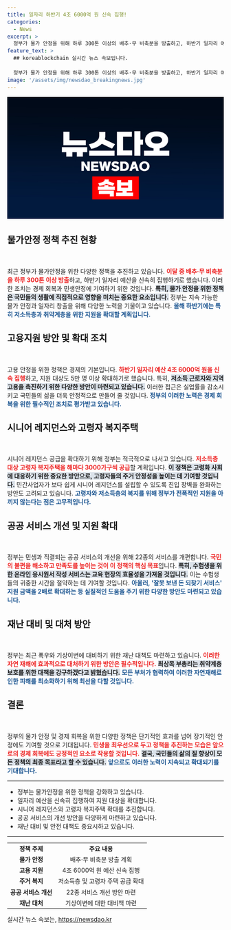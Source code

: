 ```yaml
---
title: 일자리 하반기 4조 6000억 원 신속 집행!
categories:
  - News
excerpt: >
  정부가 물가 안정을 위해 하루 300톤 이상의 배추·무 비축분을 방출하고, 하반기 일자리 예산을 4조 6000억 원으로 확대합니다. 시니어 레지던스 및 저소득층 복지주택 공급도 강화하며, 민생 개선을 위한 22종의 공공 서비스도 혁신됩니다. 클릭해 자세한 내용을 확인하세요!
feature_text: >
  ## koreablockchain 실시간 뉴스 속보입니다.

  정부가 물가 안정을 위해 하루 300톤 이상의 배추·무 비축분을 방출하고, 하반기 일자리 예산을 4조 6000억 원으로 확대합니다. 시니어 레지던스 및 저소득층 복지주택 공급도 강화하며, 민생 개선을 위한 22종의 공공 서비스도 혁신됩니다. 클릭해 자세한 내용을 확인하세요!
image: '/assets/img/newsdao_breakingnews.jpg'
---
```


<p><img src="/assets/img/newsdao_breakingnews.jpg" alt="koreablockchain 속보" /></p>

<h2 data-ke-size="size26">물가안정 정책 추진 현황</h2>

<p data-ke-size="size16">&nbsp;</p>

<p>최근 정부가 물가안정을 위한 다양한 정책을 추진하고 있습니다. <b><span style="color: #ee2323;">이달 중 배추·무 비축분을 하루 300톤 이상 방출</span></b>하고, 하반기 일자리 예산을 신속히 집행하기로 했습니다. 이러한 조치는 경제 회복과 민생안정에 기여하기 위한 것입니다. <b><span style="background-color: #21538527;">특히, 물가 안정을 위한 정책은 국민들의 생활에 직접적으로 영향을 미치는 중요한 요소입니다.</span></b> 정부는 지속 가능한 물가 안정과 일자리 창출을 위해 다양한 노력을 기울이고 있습니다. <b><span style="color: #1a5490;">올해 하반기에는 특히 저소득층과 취약계층을 위한 지원을 확대할 계획입니다.</span></b></p>

<h2 data-ke-size="size26">고용지원 방안 및 확대 조치</h2>

<p data-ke-size="size16">&nbsp;</p>

<p>고용 안정을 위한 정책은 경제의 기본입니다. <b><span style="color: #ee2323;">하반기 일자리 예산 4조 6000억 원을 신속 집행</span></b>하고, 지원 대상도 5만 명 이상 확대하기로 했습니다. 특히, <b><span style="background-color: #21538527;">저소득 근로자와 지역 고용을 촉진하기 위한 다양한 방안이 마련되고 있습니다.</span></b> 이러한 접근은 실업률을 감소시키고 국민들의 삶을 더욱 안정적으로 만들어 줄 것입니다. <b><span style="color: #1a5490;">정부의 이러한 노력은 경제 회복을 위한 필수적인 조치로 평가받고 있습니다.</span></b></p>

<h2 data-ke-size="size26">시니어 레지던스와 고령자 복지주택</h2>

<p data-ke-size="size16">&nbsp;</p>

<p>시니어 레지던스 공급을 확대하기 위해 정부는 적극적으로 나서고 있습니다. <b><span style="color: #ee2323;">저소득층 대상 고령자 복지주택을 해마다 3000가구씩 공급</span></b>할 계획입니다. <b><span style="background-color: #21538527;">이 정책은 고령화 사회에 대응하기 위한 중요한 방안으로, 고령자들의 주거 안정성을 높이는 데 기여할 것입니다.</span></b> 민간사업자가 보다 쉽게 시니어 레지던스를 설립할 수 있도록 진입 장벽을 완화하는 방안도 고려되고 있습니다. <b><span style="color: #1a5490;">고령자와 저소득층의 복지를 위해 정부가 전폭적인 지원을 아끼지 않는다는 점은 고무적입니다.</span></b></p>

<h2 data-ke-size="size26">공공 서비스 개선 및 지원 확대</h2>

<p data-ke-size="size16">&nbsp;</p>

<p>정부는 민생과 직결되는 공공 서비스의 개선을 위해 22종의 서비스를 개편합니다. <b><span style="color: #ee2323;">국민의 불편을 해소하고 만족도를 높이는 것이 이 정책의 핵심 목표</span></b>입니다. <b><span style="background-color: #21538527;">특히, 수험생을 위한 온라인 응시원서 작성 서비스는 교육 현장의 효율성을 가져올 것입니다.</span></b> 이는 수험생들의 귀중한 시간을 절약하는 데 기여할 것입니다. <b><span style="color: #1a5490;">아울러, '잘못 보낸 돈 되찾기 서비스' 지원 금액을 2배로 확대하는 등 실질적인 도움을 주기 위한 다양한 방안도 마련되고 있습니다.</span></b></p>

<h2 data-ke-size="size26">재난 대비 및 대처 방안</h2>

<p data-ke-size="size16">&nbsp;</p>

<p>정부는 최근 폭우와 기상이변에 대비하기 위한 재난 대책도 마련하고 있습니다. <b><span style="color: #ee2323;">이러한 자연 재해에 효과적으로 대처하기 위한 방안은 필수적입니다.</span></b> <b><span style="background-color: #21538527;">최상목 부총리는 취약계층 보호를 위한 대책을 강구하겠다고 밝혔습니다.</span></b> <b><span style="color: #1a5490;">모든 부처가 협력하여 이러한 자연재해로 인한 피해를 최소화하기 위해 최선을 다할 것입니다.</span></b></p>

<h2 data-ke-size="size26">결론</h2>

<p data-ke-size="size16">&nbsp;</p>

<p>정부의 물가 안정 및 경제 회복을 위한 다양한 정책은 단기적인 효과를 넘어 장기적인 안정에도 기여할 것으로 기대됩니다. <b><span style="color: #ee2323;">민생을 최우선으로 두고 정책을 추진하는 모습은 앞으로의 경제 회복에도 긍정적인 요소로 작용할 것입니다.</span></b> <b><span style="background-color: #21538527;">결국, 국민들의 삶의 질 향상이 모든 정책의 최종 목표라고 할 수 있습니다.</span></b> <b><span style="color: #1a5490;">앞으로도 이러한 노력이 지속되고 확대되기를 기대합니다.</span></b></p>

<hr>

<ul>
    <li>정부는 물가안정을 위한 정책을 강화하고 있습니다.</li>
    <li>일자리 예산을 신속히 집행하여 지원 대상을 확대합니다.</li>
    <li>시니어 레지던스와 고령자 복지주택 확대를 추진합니다.</li>
    <li>공공 서비스의 개선 방안을 다양하게 마련하고 있습니다.</li>
    <li>재난 대비 및 안전 대책도 중요시하고 있습니다.</li>
</ul>

<hr>

<table style="width: 100%;">
    <tr>
        <td style="text-align: center; height: 17px;"><b>정책 주제</b></td>
        <td style="text-align: center; height: 17px;"><b>주요 내용</b></td>
    </tr>
    <tr>
        <td style="text-align: center; height: 17px;"><b>물가 안정</b></td>
        <td style="text-align: center; height: 17px;">배추·무 비축분 방출 계획</td>
    </tr>
    <tr>
        <td style="text-align: center; height: 17px;"><b>고용 지원</b></td>
        <td style="text-align: center; height: 17px;">4조 6000억 원 예산 신속 집행</td>
    </tr>
    <tr>
        <td style="text-align: center; height: 17px;"><b>주거 복지</b></td>
        <td style="text-align: center; height: 17px;">저소득층 및 고령자 주택 공급 확대</td>
    </tr>
    <tr>
        <td style="text-align: center; height: 17px;"><b>공공 서비스 개선</b></td>
        <td style="text-align: center; height: 17px;">22종 서비스 개선 방안 마련</td>
    </tr>
    <tr>
        <td style="text-align: center; height: 17px;"><b>재난 대처</b></td>
        <td style="text-align: center; height: 17px;">기상이변에 대한 대비책 마련</td>
    </tr>
</table>

<p data-ke-size="size16"></p>
실시간 뉴스 속보는, <a href="https://newsdao.kr" rel="dofollow">https://newsdao.kr</a>


